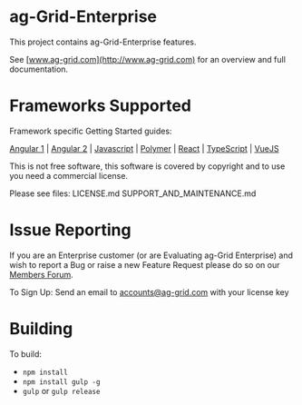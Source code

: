 
ag-Grid-Enterprise
==============

This project contains ag-Grid-Enterprise features.

See [www.ag-grid.com](http://www.ag-grid.com) for an overview and full documentation.

Frameworks Supported
====================
Framework specific Getting Started guides:

[Angular 1](https://www.ag-grid.com/documentation/angular/angularjs/) | [Angular 2](https://www.ag-grid.com/documentation/angular/getting-started/) | [Javascript](https://www.ag-grid.com/documentation/javascript/getting-started/) | [Polymer](https://www.ag-grid.com/documentation/javascript/polymer-getting-started/) | [React](https://www.ag-grid.com/documentation/react/getting-started/) | [TypeScript](https://www.ag-grid.com/documentation/javascript/building-typescript/) | [VueJS](https://www.ag-grid.com/documentation/vue/getting-started/)

This is not free software, this software is covered by copyright and to use you need a commercial license.

Please see files:
LICENSE.md
SUPPORT_AND_MAINTENANCE.md

Issue Reporting
==============

If you are an Enterprise customer (or are Evaluating ag-Grid Enterprise) and wish to report a Bug or raise a new Feature Request please do so on our [Members Forum](https://ag-grid.com/forum/forumdisplay.php?fid=5).

To Sign Up:
Send an email to accounts@ag-grid.com with your license key

Building
==============

To build:
- `npm install`
- `npm install gulp -g`
- `gulp` or `gulp release`
